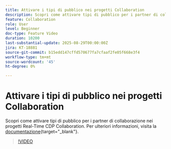 ```yaml
---
title: Attivare i tipi di pubblico nei progetti Collaboration
description: Scopri come attivare tipi di pubblico per i partner di collaborazione nei progetti Real-Time CDP Collaboration.
feature: Collaboration
role: User
level: Beginner
doc-type: Feature Video
duration: 10200
last-substantial-update: 2025-08-29T00:00:00Z
jira: KT-18881
source-git-commit: b15edd147cffd570677fa7cfaaf2fe05f668e3f4
workflow-type: tm+mt
source-wordcount: '45'
ht-degree: 0%

---
```



# Attivare i tipi di pubblico nei progetti Collaboration

Scopri come attivare tipi di pubblico per i partner di collaborazione nei progetti Real-Time CDP Collaboration. Per ulteriori informazioni, visita la [documentazione](https://experienceleague.adobe.com/it/docs/real-time-cdp-collaboration/using/collaborate/activate){target="_blank"}.

>[!VIDEO](https://video.tv.adobe.com/v/3471686/?learn=on&enablevpops&captions=ita)
